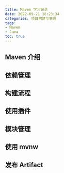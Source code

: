 ```yaml
---
title: Maven 学习记录
date: 2022-09-21 18:23:34
categories: 项目构建与管理
tags: 
- Maven
- Java
toc: true
---
```

## Maven 介绍
## 依赖管理
## 构建流程
## 使用插件
## 模块管理
## 使用 mvnw
## 发布 Artifact
